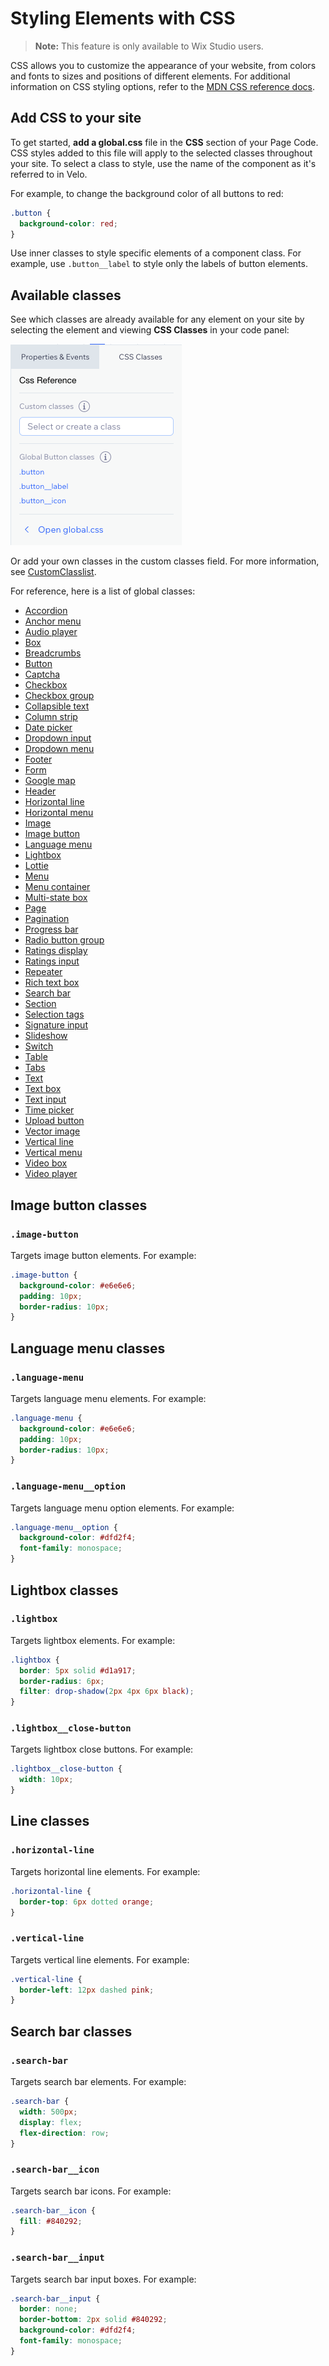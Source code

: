 <!-- This article was published using the Doc Push single-sourcing tool. Any changes to this article MUST be made in the source file. Find it at www.github.com/wix-private/velo-docs.-->

# Styling Elements with CSS

> **Note:** This feature is only available to Wix Studio users.

<!-- Outline:

- about the feature
- how to use it (UI)
  - in the styling panel
  - in the code panel
- brief explanation of constructing semantic class names
- ~~list of supported elements~~
- ~~see MDN for full CSS documentation~~ -->

CSS allows you to customize the appearance of your website, from colors and fonts to sizes and positions 
of different elements. For additional information on CSS styling options, refer to the 
[MDN CSS reference docs](https://developer.mozilla.org/en-US/docs/Learn/CSS).

## Add CSS to your site

To get started, <strong>add a global.css</strong> file in the <strong>CSS</strong> section of your Page Code. 
CSS styles added to this file will apply to the selected classes throughout your site. 
To select a class to style, use the name of the component as it's referred to in Velo. 

For example, to change the background color of all buttons to red:
```css
.button {
  background-color: red;
}
```

Use inner classes to style specific elements of a component class. 
For example, use `.button__label` to style only the labels of button elements.

## Available classes

See which classes are already available for any element on your site by selecting the element and 
viewing <strong>CSS Classes</strong> in your code panel:

![CSS Classes in code panel](../../../media/css_classes_code_panel.png "CSS Classes in code panel")

Or add your own classes in the custom classes field. For more information, see [CustomClasslist](/custom-class-list/introduction).

For reference, here is a list of global classes:
- [Accordion]($w/accordion/css-classes)
- [Anchor menu]($w/menu/css-classes#anchor-menu)
- [Audio player](/audio-player/css-classes)
- [Box]($w/box/css-classes)
- [Breadcrumbs]($w/breadcrumbs/css-classes)
- [Button]($w/button/css-classes)
- [Captcha]($w/captcha/css-classes)
- [Checkbox]($w/checkbox/css-classes)
- [Checkbox group](/checkbox-group/css-classes)
- [Collapsible text](/collapsible-text/css-classes)
- [Column strip](/column-strip/css-classes)
- [Date picker](/date-picker/css-classes)
- [Dropdown input]($w/dropdown/css-classes)
- [Dropdown menu]($w/menu/css-classes#dropdown-menu)
- [Footer]($w/footer/css-classes)
- [Form]($w/form/css-classes)
- [Google map](/google-map/css-classes)
- [Header]($w/header/css-classes)
- [Horizontal line](#horizontal-line)
- [Horizontal menu]($w/menu/css-classes#horizontal-menu)
- [Image]($w/image/css-classes)
- [Image button](#image-button-classes)
- [Language menu](#language-menu-classes)
- [Lightbox](#lightbox-classes)
- [Lottie]($w/lottie/css-classes)
- [Menu]($w/menu/css-classes)
- [Menu container](/menu-container/css-classes)
- [Multi-state box](/multi-state-box/css-classes)
- [Page]($w/page/css-classes)
- [Pagination]($w/pagination/css-classes)
- [Progress bar](/progress-bar/css-classes)
- [Radio button group](/radio-button-group/css-classes)
- [Ratings display](/ratings-display/css-classes)
- [Ratings input](/ratings-input/css-classes)
- [Repeater]($w/repeater/css-classes)
- [Rich text box](/rich-text-box/css-classes)
- [Search bar](#search-bar-classes)
- [Section]($w/section/css-classes)
- [Selection tags](/selection-tags/css-classes)
- [Signature input](/signature-input/css-classes)
- [Slideshow]($w/slideshow/css-classes)
- [Switch]($w/switch/css-classes)
- [Table]($w/table/css-classes)
- [Tabs]($w/tabs/css-classes)
- [Text]($w/text/css-classes)
- [Text box](/text-box/css-classes)
- [Text input](/text-input/css-classes)
- [Time picker](/time-picker/css-classes)
- [Upload button](/upload-button/css-classes)
- [Vector image](/vector-image/css-classes)
- [Vertical line](#vertical-line)
- [Vertical menu]($w/menu/css-classes#vertical-menu)
- [Video box](/video-box/css-classes)
- [Video player](/video-player/css-classes)

## Image button classes

### `.image-button`

Targets image button elements.
For example:

```css
.image-button {
  background-color: #e6e6e6;
  padding: 10px;
  border-radius: 10px;
}
```

## Language menu classes

### `.language-menu`

Targets language menu elements.
For example:

```css
.language-menu {
  background-color: #e6e6e6;
  padding: 10px;
  border-radius: 10px;
}
```

### `.language-menu__option`

Targets language menu option elements.
For example:

```css
.language-menu__option {
  background-color: #dfd2f4;
  font-family: monospace;
}
```

## Lightbox classes

### `.lightbox`

Targets lightbox elements.
For example:

```css
.lightbox {
  border: 5px solid #d1a917;
  border-radius: 6px;
  filter: drop-shadow(2px 4px 6px black);
}
```

### `.lightbox__close-button`

Targets lightbox close buttons.
For example:

```css
.lightbox__close-button {
  width: 10px;
}
```

## Line classes

### `.horizontal-line`

Targets horizontal line elements.
For example:

```css
.horizontal-line {
  border-top: 6px dotted orange;
}
```

### `.vertical-line`

Targets vertical line elements.
For example:

```css
.vertical-line {
  border-left: 12px dashed pink;
}
```

## Search bar classes

### `.search-bar`

Targets search bar elements.
For example:

```css
.search-bar {
  width: 500px;
  display: flex;
  flex-direction: row;
}
```

### `.search-bar__icon`

Targets search bar icons.
For example:

```css
.search-bar__icon {
  fill: #840292;
}
```

### `.search-bar__input`

Targets search bar input boxes.
For example:

```css
.search-bar__input {
  border: none;
  border-bottom: 2px solid #840292;
  background-color: #dfd2f4;
  font-family: monospace;
}
```
